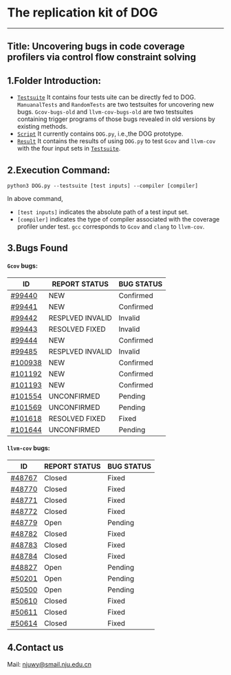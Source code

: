 # The replication kit of DOG

***

## Title: Uncovering bugs in code coverage profilers via control flow constraint solving


## 1.Folder Introduction:
  - [`Testsuite`](https://github.com/NJUocean/DOG/tree/main/Testsuite) It contains four tests uite can be directly fed to DOG. `ManuanalTests` and `RandomTests` are two testsuites for uncovering new bugs. `Gcov-bugs-old` and `llvm-cov-bugs-old` are two testsuites containing trigger programs of those bugs revealed in old versions by existing methods.
  - [`Script`](https://github.com/NJUocean/DOG/tree/main/Script) It currently contains `DOG.py`, i.e.,the DOG prototype.
  - [`Result`](https://github.com/NJUocean/DOG/tree/main/Result) It contains the results of using `DOG.py` to test `Gcov` and `llvm-cov` with the four input sets in [`Testsuite`](https://github.com/NJUocean/DOG/tree/main/Testsuite).

## 2.Execution Command:
  `python3 DOG.py --testsuite [test inputs] --compiler [compiler]`
  
  In above command,
-	`[test inputs]` indicates the absolute path of a test input set.
-	`[compiler]` indicates the type of compiler associated with the coverage profiler under test. `gcc` corresponds to `Gcov` and `clang` to `llvm-cov`.

## 3.Bugs Found
#### `Gcov` bugs:
|  ID  |  REPORT STATUS  |  BUG STATUS  |
|  ----  |  ----  |  ----  | 
[#99440](https://gcc.gnu.org/bugzilla/show_bug.cgi?id=99440)  |  NEW  |  Confirmed 
[#99441](https://gcc.gnu.org/bugzilla/show_bug.cgi?id=99441)  |  NEW  |  Confirmed 
[#99442](https://gcc.gnu.org/bugzilla/show_bug.cgi?id=99442)  |  RESPLVED INVALID  |  Invalid 
[#99443](https://gcc.gnu.org/bugzilla/show_bug.cgi?id=99443)  |  RESOLVED FIXED  |  Invalid 
[#99444](https://gcc.gnu.org/bugzilla/show_bug.cgi?id=99444)  |  NEW  |  Confirmed  
[#99485](https://gcc.gnu.org/bugzilla/show_bug.cgi?id=99485)  |  RESPLVED INVALID  | Invalid 
[#100938](https://gcc.gnu.org/bugzilla/show_bug.cgi?id=100938)  |  NEW  |  Confirmed  
[#101192](https://gcc.gnu.org/bugzilla/show_bug.cgi?id=101192)  |  NEW  |  Confirmed  
[#101193](https://gcc.gnu.org/bugzilla/show_bug.cgi?id=101193)  |  NEW  |  Confirmed  
[#101554](https://gcc.gnu.org/bugzilla/show_bug.cgi?id=101554)  |  UNCONFIRMED  |  Pending 
[#101569](https://gcc.gnu.org/bugzilla/show_bug.cgi?id=101569)  |  UNCONFIRMED  |  Pending  
[#101618](https://gcc.gnu.org/bugzilla/show_bug.cgi?id=101618)  |  RESOLVED FIXED  |  Fixed 
[#101644](https://gcc.gnu.org/bugzilla/show_bug.cgi?id=101644)  |  UNCONFIRMED  |  Pending 
#### `llvm-cov` bugs:
|  ID  |  REPORT STATUS  |  BUG STATUS  |
|  ----  |  ----  |  ----  | 
[#48767](https://github.com/llvm/llvm-project/issues/48767)  |  Closed  |  Fixed  |
[#48770](https://github.com/llvm/llvm-project/issues/48770)  |  Closed  |  Fixed  | 
[#48771](https://github.com/llvm/llvm-project/issues/48771)  |  Closed  |  Fixed  |  
[#48772](https://github.com/llvm/llvm-project/issues/48772)  |  Closed  |  Fixed  |  
[#48779](https://github.com/llvm/llvm-project/issues/48779)  |  Open  |  Pending  | 
[#48782](https://github.com/llvm/llvm-project/issues/48782)  |  Closed  |  Fixed  |
[#48783](https://github.com/llvm/llvm-project/issues/48783)  |  Closed  |  Fixed  |
[#48784](https://github.com/llvm/llvm-project/issues/48784)  |  Closed  |  Fixed  |
[#48827](https://github.com/llvm/llvm-project/issues/48827)  |  Open  |  Pending  |
[#50201](https://github.com/llvm/llvm-project/issues/50201)  |  Open  |  Pending  |
[#50500](https://github.com/llvm/llvm-project/issues/50500)  |  Open  |  Pending  |
[#50610](https://github.com/llvm/llvm-project/issues/50610)  |  Closed  |  Fixed  |
[#50611](https://github.com/llvm/llvm-project/issues/50611)  |  Closed  |  Fixed  |
[#50614](https://github.com/llvm/llvm-project/issues/50614)  |  Closed  |  Fixed  |

## 4.Contact us
Mail: <njuwy@smail.nju.edu.cn>

